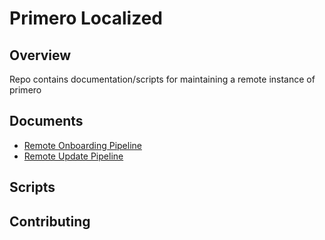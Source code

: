 # Primero Localized

## Overview
Repo contains documentation/scripts for maintaining a remote instance of primero

## Documents
-  [Remote Onboarding Pipeline](docs/remote-onboarding-pipeline.md)
-  [Remote Update Pipeline](docs/remote-update-pipeline.md)

## Scripts

## Contributing

